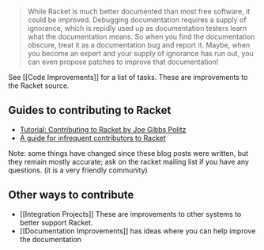 > While Racket is much better documented than most free software, it
could be improved.  Debugging documentation requires a supply of
ignorance, which is repidly used up as documentation testers
learn what the documentation means.  So when you find the
documentation obscure, treat it as a documentation bug and report it.
Maybe, when you become an expert and your supply of ignorance has run
out, you can even propose patches to improve that documentation!


See [[Code Improvements]] for a list of tasks. These are improvements to the Racket source.

## Guides to contributing to Racket
* [Tutorial: Contributing to Racket by Joe Gibbs Politz](http://blog.racket-lang.org/2012/11/tutorial-contributing-to-racket.html)
* [A guide for infrequent contributors to Racket](http://www.greghendershott.com/2013/04/a-guide-for-infrequent-contributors-to-racket.html)

Note: some things have changed since these blog posts were written, but they remain mostly accurate; ask on the racket mailing list if you have any questions. (it is a very friendly community)

## Other ways to contribute
 * [[Integration Projects]] These are improvements to other systems to better support Racket.
 * [[Documentation Improvements]] has ideas where you can help improve the documentation